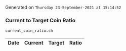 Generated on `Thursday 23-September-2021 at 15:14:52`

### Current to Target Coin Ratio
`current_coin_ratio.sh`

Date|Current|Target|Ratio
---|---|---|---
